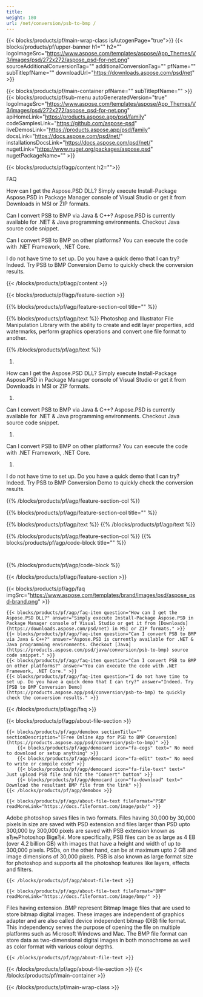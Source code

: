 ```yaml
---
title:  
weight: 180
url: /net/conversion/psb-to-bmp / 
---
```


{{< blocks/products/pf/main-wrap-class isAutogenPage="true">}}
{{< blocks/products/pf/upper-banner h1="" h2="" logoImageSrc="https://www.aspose.com/templates/aspose/App_Themes/V3/images/psd/272x272/aspose_psd-for-net.png" sourceAdditionalConversionTag="" additionalConversionTag="" pfName="" subTitlepfName="" downloadUrl="https://downloads.aspose.com/psd/net" >}}

{{< blocks/products/pf/main-container pfName="" subTitlepfName="" >}}
{{< blocks/products/pf/sub-menu autoGeneratedVersion="true" logoImageSrc="https://www.aspose.com/templates/aspose/App_Themes/V3/images/psd/272x272/aspose_psd-for-net.png" apiHomeLink="https://products.aspose.app/psd/family" codeSamplesLink="https://github.com/aspose-psd" liveDemosLink="https://products.aspose.app/psd/family" docsLink="https://docs.aspose.com/psd/net/" installationsDocsLink="https://docs.aspose.com/psd/net/" nugetLink="https://www.nuget.org/packages/aspose.psd" nugetPackageName="" >}}

{{< blocks/products/pf/agp/content h2="">}}




FAQ


How can I get the Aspose.PSD DLL?
Simply execute Install-Package Aspose.PSD in Package Manager console of Visual Studio or get it from Downloads in MSI or ZIP formats.


Can I convert PSB to BMP via Java & C++?
Aspose.PSD is currently available for .NET & Java programming environments. Checkout Java source code snippet.


Can I convert PSB to BMP on other platforms?
You can execute the code with .NET Framework, .NET Core.


I do not have time to set up. Do you have a quick demo that I can try?
Indeed. Try PSB to BMP Conversion Demo to quickly check the conversion results.





{{< /blocks/products/pf/agp/content >}}

{{< blocks/products/pf/agp/feature-section >}}

{{% blocks/products/pf/agp/feature-section-col title="" %}}

{{% blocks/products/pf/agp/text %}}
Photoshop and Illustrator File Manipulation Library with the ability to create and edit layer properties, add watermarks, perform graphics operations and convert one file format to another.


{{% /blocks/products/pf/agp/text %}}


1. 
How can I get the Aspose.PSD DLL?
Simply execute Install-Package Aspose.PSD in Package Manager console of Visual Studio or get it from Downloads in MSI or ZIP formats.

1. 
Can I convert PSB to BMP via Java & C++?
Aspose.PSD is currently available for .NET & Java programming environments. Checkout Java source code snippet.

1. 
Can I convert PSB to BMP on other platforms?
You can execute the code with .NET Framework, .NET Core.

1. 
I do not have time to set up. Do you have a quick demo that I can try?
Indeed. Try PSB to BMP Conversion Demo to quickly check the conversion results.


{{% /blocks/products/pf/agp/feature-section-col %}}

{{% blocks/products/pf/agp/feature-section-col title="" %}}

{{% blocks/products/pf/agp/text %}}
{{% /blocks/products/pf/agp/text %}}



{{% /blocks/products/pf/agp/feature-section-col %}}
{{% blocks/products/pf/agp/code-block title="" %}}

```cs



```

{{% /blocks/products/pf/agp/code-block %}}

{{< /blocks/products/pf/agp/feature-section >}}

{{< blocks/products/pf/agp/faq imgSrc="https://www.aspose.com/templates/brand/images/psd/aspose_psd-brand.png" >}}

    {{< blocks/products/pf/agp/faq-item question="How can I get the Aspose.PSD DLL?" answer="Simply execute Install-Package Aspose.PSD in Package Manager console of Visual Studio or get it from [Downloads](https://downloads.aspose.com/psd/net) in MSI or ZIP formats." >}}
    {{< blocks/products/pf/agp/faq-item question="Can I convert PSB to BMP via Java & C++?" answer="Aspose.PSD is currently available for .NET & Java programming environments. Checkout [Java](https://products.aspose.com/psd/java/conversion/psb-to-bmp) source code snippet." >}}
    {{< blocks/products/pf/agp/faq-item question="Can I convert PSB to BMP on other platforms?" answer="You can execute the code with .NET Framework, .NET Core." >}}
    {{< blocks/products/pf/agp/faq-item question="I do not have time to set up. Do you have a quick demo that I can try?" answer="Indeed. Try [PSB to BMP Conversion Demo](https://products.aspose.app/psd/conversion/psb-to-bmp) to quickly check the conversion results." >}}
 
{{< /blocks/products/pf/agp/faq >}}

{{< blocks/products/pf/agp/about-file-section >}}

    {{< blocks/products/pf/agp/demobox sectionTitle="" sectionDescription="[Free Online App for PSB to BMP Conversion](https://products.aspose.app/psd/conversion/psb-to-bmp)" >}}
        {{< blocks/products/pf/agp/democard icon="fa-cogs" text=" No need to download or setup anything" >}}
        {{< blocks/products/pf/agp/democard icon="fa-edit" text=" No need to write or compile code" >}}
        {{< blocks/products/pf/agp/democard icon="fa-file-text" text=" Just upload PSB file and hit the "Convert" button" >}}
        {{< blocks/products/pf/agp/democard icon="fa-download" text=" Download the resultant BMP file from the link" >}}
    {{< /blocks/products/pf/agp/demobox >}}

    {{< blocks/products/pf/agp/about-file-text fileFormat="PSB" readMoreLink="https://docs.fileformat.com/image/psb/" >}}
Adobe photoshop saves files in two formats. Files having 30,000 by 30,000 pixels in size are saved with PSD extension and files larger than PSD upto 300,000 by 300,000 pixels are saved with PSB extension known as вЂњPhotoshop BigвЂќ. More specifically, PSB files can be as large as 4 EB (over 4.2 billion GB) with images that have a height and width of up to 300,000 pixels. PSDs, on the other hand, can be at maximum upto 2 GB and image dimensions of 30,000 pixels. PSB is also known as large format size for photoshop and supports all the photoshop features like layers, effects and filters.

    {{< /blocks/products/pf/agp/about-file-text >}}

    {{< blocks/products/pf/agp/about-file-text fileFormat="BMP" readMoreLink="https://docs.fileformat.com/image/bmp/" >}}
Files having extension .BMP represent Bitmap Image files that are used to store bitmap digital images. These images are independent of graphics adapter and are also called device independent bitmap (DIB) file format. This independency serves the purpose of opening the file on multiple platforms such as Microsoft Windows and Mac. The BMP file format can store data as two-dimensional digital images  in both monochrome as well as color format with various colour depths.

    {{< /blocks/products/pf/agp/about-file-text >}}

{{< /blocks/products/pf/agp/about-file-section >}}
{{< /blocks/products/pf/main-container >}}
    
{{< /blocks/products/pf/main-wrap-class >}}